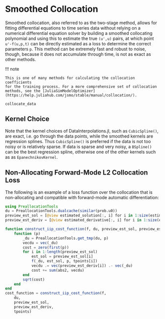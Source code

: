 # Smoothed Collocation

Smoothed collocation, also referred to as the two-stage method, allows
for fitting differential equations to time series data without relying
on a numerical differential equation solver by building a smoothed
collocating polynomial and using this to estimate the true `(u',u)`
pairs, at which point `u'-f(u,p,t)` can be directly estimated as a
loss to determine the correct parameters `p`. This method can be
extremely fast and robust to noise, though, because it does not
accumulate through time, is not as exact as other methods.

!!! note
    
    This is one of many methods for calculating the collocation coefficients
    for the training process. For a more comprehensive set of collocation
    methods, see the [JuliaSimModelOptimizer](https://help.juliahub.com/jsmo/stable/manual/collocation/).

```@docs
collocate_data
```

## Kernel Choice

Note that the kernel choices of DataInterpolations.jl, such as `CubicSpline()`,
are exact, i.e. go through the data points, while the smoothed kernels are
regression splines. Thus `CubicSpline()` is preferred if the data is not too
noisy or is relatively sparse. If data is sparse and very noisy, a `BSpline()`
can be the best regression spline, otherwise one of the other kernels such as as
`EpanechnikovKernel`.

## Non-Allocating Forward-Mode L2 Collocation Loss

The following is an example of a loss function over the collocation that
is non-allocating and compatible with forward-mode automatic differentiation:

```julia
using PreallocationTools
du = PreallocationTools.dualcache(similar(prob.u0))
preview_est_sol = [@view estimated_solution[:, i] for i in 1:size(estimated_solution, 2)]
preview_est_deriv = [@view estimated_derivative[:, i] for i in 1:size(estimated_solution, 2)]

function construct_iip_cost_function(f, du, preview_est_sol, preview_est_deriv, tpoints)
    function (p)
        _du = PreallocationTools.get_tmp(du, p)
        vecdu = vec(_du)
        cost = zero(first(p))
        for i in 1:length(preview_est_sol)
            est_sol = preview_est_sol[i]
            f(_du, est_sol, p, tpoints[i])
            vecdu .= vec(preview_est_deriv[i]) .- vec(_du)
            cost += sum(abs2, vecdu)
        end
        sqrt(cost)
    end
end
cost_function = construct_iip_cost_function(f,
    du,
    preview_est_sol,
    preview_est_deriv,
    tpoints)
```
